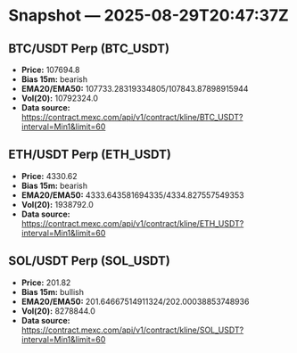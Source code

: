 # Snapshot — 2025-08-29T20:47:37Z

## BTC/USDT Perp (BTC_USDT)
- **Price:** 107694.8
- **Bias 15m:** bearish
- **EMA20/EMA50:** 107733.28319334805/107843.87898915944
- **Vol(20):** 10792324.0
- **Data source:** https://contract.mexc.com/api/v1/contract/kline/BTC_USDT?interval=Min1&limit=60

## ETH/USDT Perp (ETH_USDT)
- **Price:** 4330.62
- **Bias 15m:** bearish
- **EMA20/EMA50:** 4333.643581694335/4334.827557549353
- **Vol(20):** 1938792.0
- **Data source:** https://contract.mexc.com/api/v1/contract/kline/ETH_USDT?interval=Min1&limit=60

## SOL/USDT Perp (SOL_USDT)
- **Price:** 201.82
- **Bias 15m:** bullish
- **EMA20/EMA50:** 201.64667514911324/202.00038853748936
- **Vol(20):** 8278844.0
- **Data source:** https://contract.mexc.com/api/v1/contract/kline/SOL_USDT?interval=Min1&limit=60
